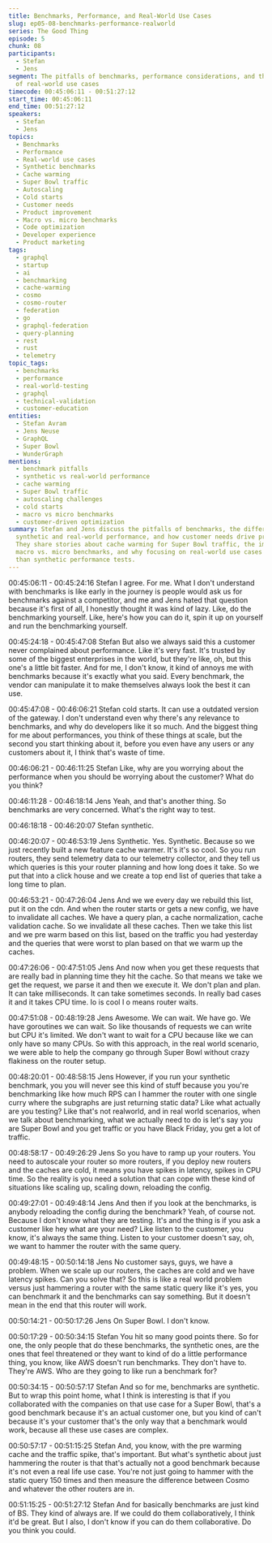 ```yaml
---
title: Benchmarks, Performance, and Real-World Use Cases
slug: ep05-08-benchmarks-performance-realworld
series: The Good Thing
episode: 5
chunk: 08
participants:
  - Stefan
  - Jens
segment: The pitfalls of benchmarks, performance considerations, and the importance
  of real-world use cases
timecode: 00:45:06:11 - 00:51:27:12
start_time: 00:45:06:11
end_time: 00:51:27:12
speakers:
  - Stefan
  - Jens
topics:
  - Benchmarks
  - Performance
  - Real-world use cases
  - Synthetic benchmarks
  - Cache warming
  - Super Bowl traffic
  - Autoscaling
  - Cold starts
  - Customer needs
  - Product improvement
  - Macro vs. micro benchmarks
  - Code optimization
  - Developer experience
  - Product marketing
tags:
  - graphql
  - startup
  - ai
  - benchmarking
  - cache-warming
  - cosmo
  - cosmo-router
  - federation
  - go
  - graphql-federation
  - query-planning
  - rest
  - rust
  - telemetry
topic_tags:
  - benchmarks
  - performance
  - real-world-testing
  - graphql
  - technical-validation
  - customer-education
entities:
  - Stefan Avram
  - Jens Neuse
  - GraphQL
  - Super Bowl
  - WunderGraph
mentions:
  - benchmark pitfalls
  - synthetic vs real-world performance
  - cache warming
  - Super Bowl traffic
  - autoscaling challenges
  - cold starts
  - macro vs micro benchmarks
  - customer-driven optimization
summary: Stefan and Jens discuss the pitfalls of benchmarks, the difference between
  synthetic and real-world performance, and how customer needs drive product improvement.
  They share stories about cache warming for Super Bowl traffic, the importance of
  macro vs. micro benchmarks, and why focusing on real-world use cases is more valuable
  than synthetic performance tests.
---
```


00:45:06:11 - 00:45:24:16
Stefan
I agree. For me. What I don't understand with benchmarks is like early in the journey is people
would ask us for benchmarks against a competitor, and me and Jens hated that question
because it's first of all, I honestly thought it was kind of lazy. Like, do the benchmarking yourself.
Like, here's how you can do it, spin it up on yourself and run the benchmarking yourself.

00:45:24:18 - 00:45:47:08
Stefan
But also we always said this a customer never complained about performance. Like it's very
fast. It's trusted by some of the biggest enterprises in the world, but they're like, oh, but this
one's a little bit faster. And for me, I don't know, it kind of annoys me with benchmarks because
it's exactly what you said. Every benchmark, the vendor can manipulate it to make themselves
always look the best it can use.

00:45:47:08 - 00:46:06:21
Stefan
cold starts. It can use a outdated version of the gateway. I don't understand even why there's
any relevance to benchmarks, and why do developers like it so much. And the biggest thing for
me about performances, you think of these things at scale, but the second you start thinking
about it, before you even have any users or any customers about it, I think that's waste of time.

00:46:06:21 - 00:46:11:25
Stefan
Like, why are you worrying about the performance when you should be worrying about the
customer? What do you think?

00:46:11:28 - 00:46:18:14
Jens
Yeah, and that's another thing. So benchmarks are very concerned. What's the right way to test.

00:46:18:18 - 00:46:20:07
Stefan
synthetic.

00:46:20:07 - 00:46:53:19
Jens
Synthetic. Yes. Synthetic. Because so we just recently built a new feature cache warmer. It's it's
so cool. So you run routers, they send telemetry data to our telemetry collector, and they tell us
which queries is this your router planning and how long does it take. So we put that into a click
house and we create a top end list of queries that take a long time to plan.

00:46:53:21 - 00:47:26:04
Jens
And we we every day we rebuild this list, put it on the cdn. And when the router starts or gets a
new config, we have to invalidate all caches. We have a query plan, a cache normalization,
cache validation cache. So we invalidate all these caches. Then we take this list and we pre
warm based on this list, based on the traffic you had yesterday and the queries that were worst
to plan based on that we warm up the caches.

00:47:26:06 - 00:47:51:05
Jens
And now when you get these requests that are really bad in planning time they hit the cache. So
that means we take we get the request, we parse it and then we execute it. We don't plan and
plan. It can take milliseconds. It can take sometimes seconds. In really bad cases it and it takes
CPU time. Io is cool I o means router waits.

00:47:51:08 - 00:48:19:28
Jens
Awesome. We can wait. We have go. We have goroutines we can wait. So like thousands of
requests we can write but CPU it's limited. We don't want to wait for a CPU because like we can
only have so many CPUs. So with this approach, in the real world scenario, we were able to
help the company go through Super Bowl without crazy flakiness on the router setup.

00:48:20:01 - 00:48:58:15
Jens
However, if you run your synthetic benchmark, you you will never see this kind of stuff because
you you're benchmarking like how much RPS can I hammer the router with one single curry
where the subgraphs are just returning static data? Like what actually are you testing? Like
that's not realworld, and in real world scenarios, when we talk about benchmarking, what we
actually need to do is let's say you are Super Bowl and you get traffic or you have Black Friday,
you get a lot of traffic.

00:48:58:17 - 00:49:26:29
Jens
So you have to ramp up your routers. You need to autoscale your router so more routers, if you
deploy new routers and the caches are cold, it means you have spikes in latency, spikes in CPU
time. So the reality is you need a solution that can cope with these kind of situations like scaling
up, scaling down, reloading the config.

00:49:27:01 - 00:49:48:14
Jens
And then if you look at the benchmarks, is anybody reloading the config during the benchmark?
Yeah, of course not. Because I don't know what they are testing. It's and the thing is if you ask a
customer like hey what are your need? Like listen to the customer, you know, it's always the
same thing. Listen to your customer doesn't say, oh, we want to hammer the router with the
same query.

00:49:48:15 - 00:50:14:18
Jens
No customer says, guys, we have a problem. When we scale up our routers, the caches are
cold and we have latency spikes. Can you solve that? So this is like a real world problem versus
just hammering a router with the same static query like it's yes, you can benchmark it and the
benchmarks can say something. But it doesn't mean in the end that this router will work.

00:50:14:21 - 00:50:17:26
Jens
On Super Bowl. I don't know.

00:50:17:29 - 00:50:34:15
Stefan
You hit so many good points there. So for one, the only people that do these benchmarks, the
synthetic ones, are the ones that feel threatened or they want to kind of do a little performance
thing, you know, like AWS doesn't run benchmarks. They don't have to. They're AWS. Who are
they going to like run a benchmark for?

00:50:34:15 - 00:50:57:17
Stefan
And so for me, benchmarks are synthetic. But to wrap this point home, what I think is interesting
is that if you collaborated with the companies on that use case for a Super Bowl, that's a good
benchmark because it's an actual customer one, but you kind of can't because it's your
customer that's the only way that a benchmark would work, because all these use cases are
complex.

00:50:57:17 - 00:51:15:25
Stefan
And, you know, with the pre warming cache and the traffic spike, that's important. But what's
synthetic about just hammering the router is that that's actually not a good benchmark because
it's not even a real life use case. You're not just going to hammer with the static query 150 times
and then measure the difference between Cosmo and whatever the other routers are in.

00:51:15:25 - 00:51:27:12
Stefan
And for basically benchmarks are just kind of BS. They kind of always are. If we could do them
collaboratively, I think it'd be great. But I also, I don't know if you can do them collaborative. Do
you think you could.